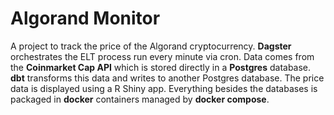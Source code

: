# Algorand Monitor

A project to track the price of the Algorand cryptocurrency. **Dagster** orchestrates the ELT process run every minute via cron. Data comes from the **Coinmarket Cap API** which is stored directly in a **Postgres** database. **dbt** transforms this data and writes to another Postgres database. The price data is displayed using a R Shiny app. Everything besides the databases is packaged in **docker** containers managed by **docker compose**.
